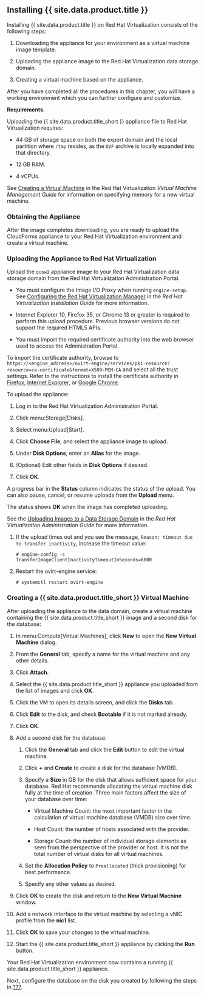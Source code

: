## Installing {{ site.data.product.title }}

Installing {{ site.data.product.title }} on Red Hat Virtualization consists of the
following steps:

1.  Downloading the appliance for your environment as a virtual machine
    image template.

2.  Uploading the appliance image to the Red Hat Virtualization data
    storage domain.

3.  Creating a virtual machine based on the appliance.

After you have completed all the procedures in this chapter, you will
have a working environment which you can further configure and
customize.

**Requirements.**

Uploading the {{ site.data.product.title_short }} appliance file to Red Hat
Virtualization requires:

  - 44 GB of storage space on both the export domain and the local
    partition where `/tmp` resides, as the `OVF` archive is locally
    expanded into that directory.

  - 12 GB RAM.

  - 4 vCPUs.

<div class="note">

See [Creating a Virtual
Machine](https://access.redhat.com/documentation/en-us/red_hat_virtualization/4.2/html/virtual_machine_management_guide/chap-installing_linux_virtual_machines#Creating_a_virtual_machine_linux_vm)
in the Red Hat Virtualization *Virtual Machine Management Guide* for
information on specifying memory for a new virtual machine.

</div>

### Obtaining the Appliance

After the image completes downloading, you are ready to upload the
CloudForms appliance to your Red Hat Virtualization environment and
create a virtual machine.

### Uploading the Appliance to Red Hat Virtualization

Upload the `qcow2` appliance image to your Red Hat Virtualization data
storage domain from the Red Hat Virtualization Administration Portal.

  - You must configure the Image I/O Proxy when running `engine-setup`.
    See [Configuring the Red Hat Virtualization
    Manager](https://access.redhat.com/documentation/en-us/red_hat_virtualization/4.2/html/installation_guide/configuring_the_red_hat_virtualization_manager)
    in the *Red Hat Virtualization Installation Guide* for more
    information.

  - Internet Explorer 10, Firefox 35, or Chrome 13 or greater is
    required to perform this upload procedure. Previous browser versions
    do not support the required HTML5 APIs.

  - You must import the required certificate authority into the web
    browser used to access the Administration Portal.

<div class="note">

To import the certificate authority, browse to
`https://<engine_address>/ovirt-engine/services/pki-resource?resource=ca-certificate&format=X509-PEM-CA`
and select all the trust settings. Refer to the instructions to install
the certificate authority in
[Firefox](https://access.redhat.com/solutions/95103), [Internet
Explorer](https://access.redhat.com/solutions/17864), or [Google
Chrome](https://access.redhat.com/solutions/1168383).

</div>

To upload the appliance:

1.  Log in to the Red Hat Virtualization Administration Portal.

2.  Click menu:Storage\[Disks\].

3.  Select menu:Upload\[Start\].

4.  Click **Choose File**, and select the appliance image to upload.

5.  Under **Disk Options**, enter an **Alias** for the image.

6.  (Optional) Edit other fields in **Disk Options** if desired.

7.  Click **OK**.

A progress bar in the **Status** column indicates the status of the
upload. You can also pause, cancel, or resume uploads from the
**Upload** menu.

The status shows **OK** when the image has completed uploading.

<div class="note">

See the [Uploading Images to a Data Storage
Domain](https://access.redhat.com/documentation/en-us/red_hat_virtualization/4.2/html/administration_guide/sect-storage_tasks#Uploading_Images_to_a_Data_Storage_Domain)
in the *Red Hat Virtualization Administration Guide* for more
information.

</div>

1.  If the upload times out and you see the message, `Reason: timeout
    due to transfer inactivity`, increase the timeout value:

        # engine-config -s TransferImageClientInactivityTimeoutInSeconds=6000

2.  Restart the ovirt-engine service:

        # systemctl restart ovirt-engine

### Creating a {{ site.data.product.title_short }} Virtual Machine

After uploading the appliance to the data domain, create a virtual
machine containing the {{ site.data.product.title_short }} image and a second disk
for the database:

1.  In menu:Compute\[Virtual Machines\], click **New** to open the **New
    Virtual Machine** dialog.

2.  From the **General** tab, specify a name for the virtual machine and
    any other details.

3.  Click **Attach**.

4.  Select the {{ site.data.product.title_short }} appliance you uploaded from the
    list of images and click **OK**.

5.  Click the VM to open its details screen, and click the **Disks**
    tab.

6.  Click **Edit** to the disk, and check **Bootable** if it is not
    marked already.

7.  Click **OK**.

8.  Add a second disk for the database:

    1.  Click the **General** tab and click the **Edit** button to edit
        the virtual machine.

    2.  Click **+** and **Create** to create a disk for the database
        (VMDB).

    3.  Specify a **Size** in GB for the disk that allows sufficient
        space for your database. Red Hat recommends allocating the
        virtual machine disk fully at the time of creation. Three main
        factors affect the size of your database over time:

          - Virtual Machine Count: the most important factor in the
            calculation of virtual machine database (VMDB) size over
            time.

          - Host Count: the number of hosts associated with the
            provider.

          - Storage Count: the number of individual storage elements as
            seen from the perspective of the provider or host. It is not
            the total number of virtual disks for all virtual machines.

    4.  Set the **Allocation Policy** to `Preallocated` (thick
        provisioning) for best performance.

    5.  Specify any other values as desired.

9.  Click **OK** to create the disk and return to the **New Virtual
    Machine** window.

10. Add a network interface to the virtual machine by selecting a vNIC
    profile from the **nic1** list.

11. Click **OK** to save your changes to the virtual machine.

12. Start the {{ site.data.product.title_short }} appliance by clicking the **Run**
    button.

Your Red Hat Virtualization environment now contains a running
{{ site.data.product.title_short }} appliance.

Next, configure the database on the disk you created by following the
steps in [???](#configuring-an-internal-database).
